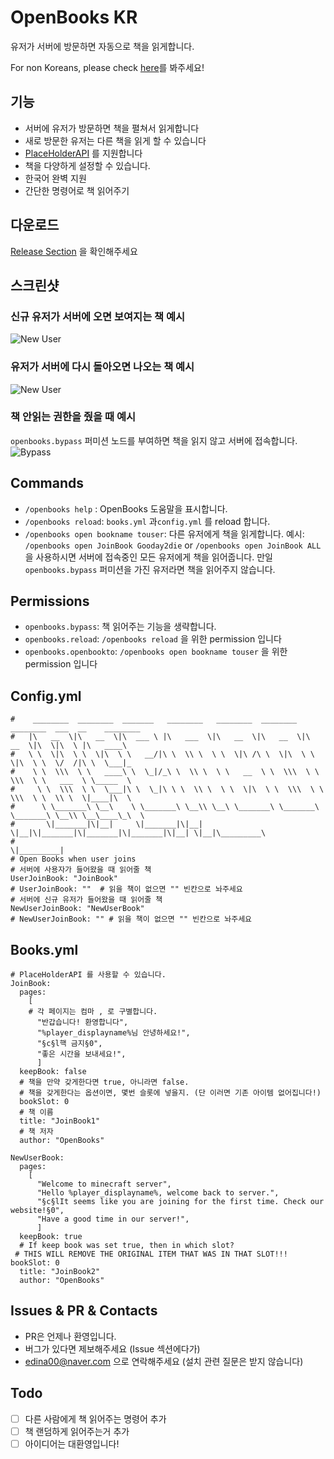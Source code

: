 
# OpenBooks KR
유저가 서버에 방문하면 자동으로 책을 읽게합니다.

For non Koreans, please check [here](https://github.com/gooday2die/OpenBooks/README.md)를 봐주세요!

## 기능
- 서버에 유저가 방문하면 책을 펼쳐서 읽게합니다
- 새로 방문한 유저는 다른 책을 읽게 할 수 있습니다
- [PlaceHolderAPI](https://github.com/PlaceholderAPI/PlaceholderAPI) 를 지원합니다
- 책을 다양하게 설정할 수 있습니다.
- 한국어 완벽 지원
- 간단한 명령어로 책 읽어주기

## 다운로드
[Release Section](https://github.com/gooday2die/OpenBooks/releases/new) 을 확인해주세요

## 스크린샷
### 신규 유저가 서버에 오면 보여지는 책 예시
![New User](https://github.com/gooday2die/OpenBooks/blob/main/github/pics/0.gif?raw=true)

### 유저가 서버에 다시 돌아오면 나오는 책 예시
![New User](https://github.com/gooday2die/OpenBooks/blob/main/github/pics/1.gif?raw=true)

### 책 안읽는 권한을 줬을 때 예시
`openbooks.bypass` 퍼미션 노드를 부여하면 책을 읽지 않고 서버에 접속합니다.
![Bypass](https://github.com/gooday2die/OpenBooks/blob/main/github/pics/2.gif?raw=true)

## Commands 
- `/openbooks help` : OpenBooks 도움말을 표시합니다.
- `/openbooks reload`: `books.yml` 과`config.yml` 를 reload 합니다.
- `/openbooks open bookname touser`: 다른 유저에게 책을 읽게합니다. 예시: `/openbooks open JoinBook Gooday2die` or `/openbooks open JoinBook ALL` 을 사용하시면 서버에 접속중인 모든 유저에게 책을 읽어줍니다. 만일 `openbooks.bypass` 퍼미션을 가진 유저라면 책을 읽어주지 않습니다.

## Permissions
- `openbooks.bypass`: 책 읽어주는 기능을 생략합니다.
- `openbooks.reload`: `/openbooks reload` 을 위한 permission 입니다
- `openbooks.openbookto`: `/openbooks open bookname touser` 을 위한 permission 입니다

## Config.yml
```
#    ________  ________  _______   ________   ________  ________  ________  ___  __    ________  
#   |\   __  \|\   __  \|\  ___ \ |\   ___  \|\   __  \|\   __  \|\   __  \|\  \|\  \ |\   ____\  
#   \ \  \|\  \ \  \|\  \ \   __/|\ \  \\ \  \ \  \|\ /\ \  \|\  \ \  \|\  \ \  \/  /|\ \  \___|_  
#    \ \  \\\  \ \   ____\ \  \_|/_\ \  \\ \  \ \   __  \ \  \\\  \ \  \\\  \ \   ___  \ \_____  \  
#     \ \  \\\  \ \  \___|\ \  \_|\ \ \  \\ \  \ \  \|\  \ \  \\\  \ \  \\\  \ \  \\ \  \|____|\  \  
#      \ \_______\ \__\    \ \_______\ \__\\ \__\ \_______\ \_______\ \_______\ \__\\ \__\____\_\  \  
#       \|_______|\|__|     \|_______|\|__| \|__|\|_______|\|_______|\|_______|\|__| \|__|\_________\  
#                                                                                        \|_________|  
# Open Books when user joins  
# 서버에 사용자가 들어왔을 때 읽어줄 책  
UserJoinBook: "JoinBook"  
# UserJoinBook: ""  # 읽을 책이 없으면 "" 빈칸으로 놔주세요  
# 서버에 신규 유저가 들어왔을 때 읽어줄 책  
NewUserJoinBook: "NewUserBook"  
# NewUserJoinBook: "" # 읽을 책이 없으면 "" 빈칸으로 놔주세요  
```

## Books.yml
```
# PlaceHolderAPI 를 사용할 수 있습니다.  
JoinBook:  
  pages:  
    [  
    # 각 페이지는 컴마 , 로 구별합니다.
      "반갑습니다! 환영합니다",  
      "%player_displayname%님 안녕하세요!",  
      "§c§l핵 금지§0",  
      "좋은 시간을 보내세요!",  
      ]  
  keepBook: false  
  # 책을 만약 갖게한다면 true, 아니라면 false.
  # 책을 갖게한다는 옵션이면, 몇번 슬롯에 넣을지. (단 이러면 기존 아이템 없어집니다!)
  bookSlot: 0  
  # 책 이름
  title: "JoinBook1"  
  # 책 저자
  author: "OpenBooks"  
  
NewUserBook:  
  pages:  
    [  
      "Welcome to minecraft server",  
      "Hello %player_displayname%, welcome back to server.",  
      "§c§lIt seems like you are joining for the first time. Check our website!§0",  
      "Have a good time in our server!",  
      ]  
  keepBook: true  
  # If keep book was set true, then in which slot?  
 # THIS WILL REMOVE THE ORIGINAL ITEM THAT WAS IN THAT SLOT!!!  bookSlot: 0  
  title: "JoinBook2"  
  author: "OpenBooks"
```

## Issues & PR & Contacts
- PR은 언제나 환영입니다.
- 버그가 있다면 제보해주세요 (Issue 섹션에다가)
- edina00@naver.com 으로 연락해주세요 (설치 관련 질문은 받지 않습니다)

## Todo

 - [ ] 다른 사람에게 책 읽어주는 명령어 추가
 - [ ] 책 랜덤하게 읽어주는거 추가
 - [ ] 아이디어는 대환영입니다!